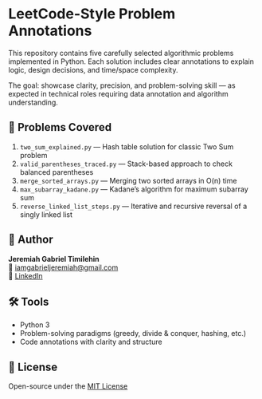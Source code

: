 # LeetCode-Style Problem Annotations

This repository contains five carefully selected algorithmic problems implemented in Python. Each solution includes clear annotations to explain logic, design decisions, and time/space complexity.

The goal: showcase clarity, precision, and problem-solving skill — as expected in technical roles requiring data annotation and algorithm understanding.

## 🧠 Problems Covered

1. `two_sum_explained.py` — Hash table solution for classic Two Sum problem  
2. `valid_parentheses_traced.py` — Stack-based approach to check balanced parentheses  
3. `merge_sorted_arrays.py` — Merging two sorted arrays in O(n) time  
4. `max_subarray_kadane.py` — Kadane’s algorithm for maximum subarray sum  
5. `reverse_linked_list_steps.py` — Iterative and recursive reversal of a singly linked list

## 👤 Author

**Jeremiah Gabriel Timilehin**  
📧 [iamgabrieljeremiah@gmail.com](mailto:iamgabrieljeremiah@gmail.com)  
🔗 [LinkedIn](https://www.linkedin.com/in/jeremiah-gabriel-a4b61a15b)

## 🛠 Tools

- Python 3
- Problem-solving paradigms (greedy, divide & conquer, hashing, etc.)
- Code annotations with clarity and structure

## 🔖 License

Open-source under the [MIT License](LICENSE)
